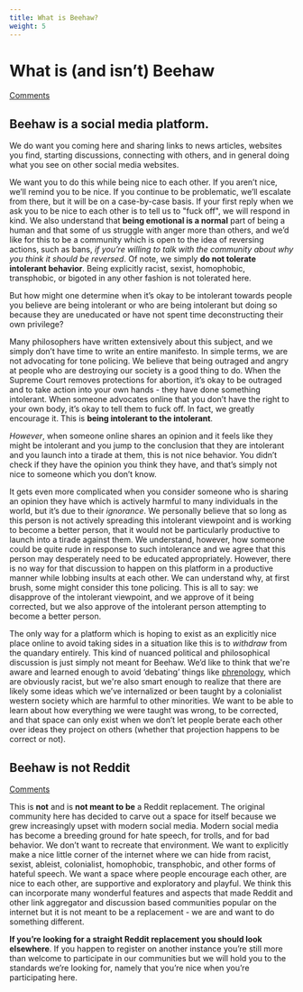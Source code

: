 ```yaml
---
title: What is Beehaw?
weight: 5
---
```

# What is (and isn’t) Beehaw
[Comments](https://beehaw.org/post/107014?scrollToComments=true)

## Beehaw is a social media platform. 
We do want you coming here and sharing links to news articles, websites you find, starting discussions, connecting with others, and in general doing what you see on other social media websites. 

We want you to do this while being nice to each other. If you aren’t nice, we’ll remind you to be nice. If you continue to be problematic, we’ll escalate from there, but it will be on a case-by-case basis. If your first reply when we ask you to be nice to each other is to tell us to "fuck off", we will respond in kind. We also understand that **being emotional is a normal** part of being a human and that some of us struggle with anger more than others, and we’d like for this to be a community which is open to the idea of reversing actions, such as bans, *if you’re willing to talk with the community about why you think it should be reversed*. Of note, we simply **do not tolerate intolerant behavior**. Being explicitly racist, sexist, homophobic, transphobic, or bigoted in any other fashion is not tolerated here.

But how might one determine when it’s okay to be intolerant towards people you believe are being intolerant or who are being intolerant but doing so because they are uneducated or have not spent time deconstructing their own privilege? 

Many philosophers have written extensively about this subject, and we simply don’t have time to write an entire manifesto. In simple terms, we are not advocating for tone policing. We believe that being outraged and angry at people who are destroying our society is a good thing to do. When the Supreme Court removes protections for abortion, it’s okay to be outraged and to take action into your own hands - they have done something intolerant. When someone advocates online that you don’t have the right to your own body, it’s okay to tell them to fuck off. In fact, we greatly encourage it. This is **being intolerant to the intolerant**.

*However*, when someone online shares an opinion and it feels like they might be intolerant and you jump to the conclusion that they are intolerant and you launch into a tirade at them, this is not nice behavior. You didn’t check if they have the opinion you think they have, and that’s simply not nice to someone which you don’t know.

It gets even more complicated when you consider someone who is sharing an opinion they have which is actively harmful to many individuals in the world, but it’s due to their *ignorance*. We personally believe that so long as this person is not actively spreading this intolerant viewpoint and is working to become a better person, that it would not be particularly productive to launch into a tirade against them. We understand, however, how someone could be quite rude in response to such intolerance and we agree that this person may desperately need to be educated appropriately. However, there is no way for that discussion to happen on this platform in a productive manner while lobbing insults at each other. We can understand why, at first brush, some might consider this tone policing. This is all to say: we disapprove of the intolerant viewpoint, and we approve of it being corrected, but we also approve of the intolerant person attempting to become a better person.

The only way for a platform which is hoping to exist as an explicitly nice place online to avoid taking sides in a situation like this is to *withdraw* from the quandary entirely. This kind of nuanced political and philosophical discussion is just simply not meant for Beehaw. We’d like to think that we're aware and learned enough to avoid ‘debating’ things like [phrenology](https://en.wikipedia.org/wiki/Phrenology), which are obviously racist, but we're also smart enough to realize that there are likely some ideas which we’ve internalized or been taught by a colonialist western society which are harmful to other minorities. We want to be able to learn about how everything we were taught was wrong, to be corrected, and that space can only exist when we don’t let people berate each other over ideas they project on others (whether that projection happens to be correct or not).

## Beehaw is not Reddit
[Comments](https://beehaw.org/post/439918?scrollToComments=true)

This is **not** and is **not meant to be** a Reddit replacement. The original community here has decided to carve out a space for itself because we grew increasingly upset with modern social media. Modern social media has become a breeding ground for hate speech, for trolls, and for bad behavior. We don’t want to recreate that environment. We want to explicitly make a nice little corner of the internet where we can hide from racist, sexist, ableist, colonialist, homophobic, transphobic, and other forms of hateful speech. We want a space where people encourage each other, are nice to each other, are supportive and exploratory and playful. We think this can incorporate many wonderful features and aspects that made Reddit and other link aggregator and discussion based communities popular on the internet but it is not meant to be a replacement - we are and want to do something different. 

**If you’re looking for a straight Reddit replacement you should look elsewhere**. If you happen to register on another instance you’re still more than welcome to participate in our communities but we will hold you to the standards we’re looking for, namely that you’re nice when you’re participating here.
